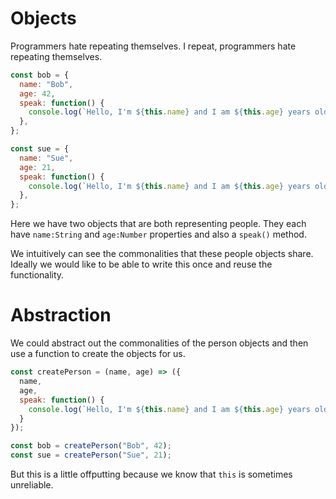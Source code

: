 # Objects

Programmers hate repeating themselves. I repeat, programmers hate repeating themselves.

```js
const bob = {
  name: "Bob",
  age: 42,
  speak: function() {
    console.log(`Hello, I'm ${this.name} and I am ${this.age} years old.`);
  },
};

const sue = {
  name: "Sue",
  age: 21,
  speak: function() {
    console.log(`Hello, I'm ${this.name} and I am ${this.age} years old.`);
  },
};
```

Here we have two objects that are both representing people.  They each have `name:String` and `age:Number` properties and also a `speak()` method.

We intuitively can see the commonalities that these people objects share.  Ideally we would like to be able to write this once and reuse the functionality.

# Abstraction

We could abstract out the commonalities of the person objects and then use a function to create the objects for us.

```js
const createPerson = (name, age) => ({
  name,
  age,
  speak: function() {
    console.log(`Hello, I'm ${this.name} and I am ${this.age} years old.`);
  }
});

const bob = createPerson("Bob", 42);
const sue = createPerson("Sue", 21);
```

But this is a little offputting because we know that `this` is sometimes unreliable.